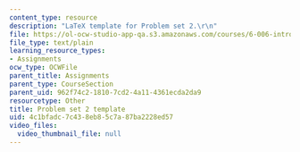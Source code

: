 ```yaml
---
content_type: resource
description: "LaTeX template for Problem set 2.\r\n"
file: https://ol-ocw-studio-app-qa.s3.amazonaws.com/courses/6-006-introduction-to-algorithms-spring-2008/4c1bfadc7c438eb85c7a87ba2228ed57_ps2_template.tex
file_type: text/plain
learning_resource_types:
- Assignments
ocw_type: OCWFile
parent_title: Assignments
parent_type: CourseSection
parent_uid: 962f74c2-1810-7cd2-4a11-4361ecda2da9
resourcetype: Other
title: Problem set 2 template
uid: 4c1bfadc-7c43-8eb8-5c7a-87ba2228ed57
video_files:
  video_thumbnail_file: null
---
```

